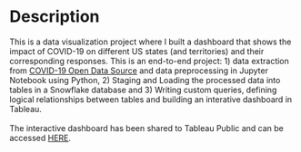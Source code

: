 # Description

This is a data visualization project where I built a dashboard that shows the impact of COVID-19 on different US states (and territories) and their corresponding responses. This is an end-to-end project: 1) data extraction from <a href="https://health.google.com/covid-19/open-data/raw-data">COVID-19 Open Data Source</a> and data preprocessing in Jupyter Notebook using Python, 2) Staging and Loading the processed data into tables in a Snowflake database and 3) Writing custom queries, defining logical relationships between tables and building an interative dashboard in Tableau.
<br><br>
The interactive dashboard has been shared to Tableau Public and can be accessed <a href="https://public.tableau.com/app/profile/nay.zaw.aung.win/viz/Covid-19InDifferentUSStates/COVIDDASHBOARD?publish=yes">HERE</a>.
<br><br>

